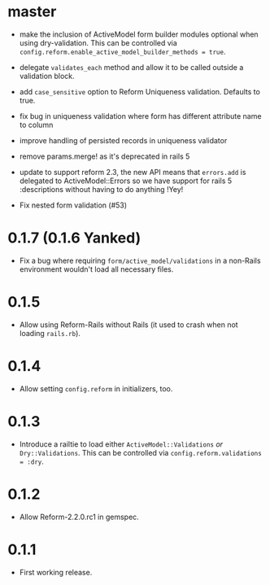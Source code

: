 # master

* make the inclusion of ActiveModel form builder modules optional when using dry-validation. This can be controlled via `config.reform.enable_active_model_builder_methods = true`.

* delegate `validates_each` method and allow it to be called outside a validation block.

* add `case_sensitive` option to Reform Uniqueness validation. Defaults to true.

* fix bug in uniqueness validation where form has different attribute name to column

* improve handling of persisted records in uniqueness validator

* remove params.merge! as it's deprecated in rails 5

* update to support reform 2.3, the new API means that `errors.add` is delegated to ActiveModel::Errors so we have support for rails 5 :descriptions without having to do anything !Yey!
* Fix nested form validation (#53)

# 0.1.7 (0.1.6 Yanked)

* Fix a bug where requiring `form/active_model/validations` in a non-Rails environment wouldn't load all necessary files.

# 0.1.5

* Allow using Reform-Rails without Rails (it used to crash when not loading `rails.rb`).

# 0.1.4

* Allow setting `config.reform` in initializers, too.

# 0.1.3

* Introduce a railtie to load either `ActiveModel::Validations` *or* `Dry::Validations`. This can be controlled via `config.reform.validations = :dry`.

# 0.1.2

* Allow Reform-2.2.0.rc1 in gemspec.

# 0.1.1

* First working release.
